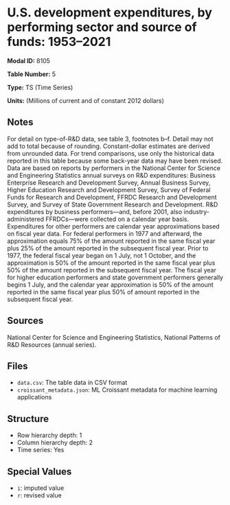 # U.S. development expenditures, by performing sector and source of funds: 1953–2021

**Modal ID:** 8105

**Table Number:** 5

**Type:** TS (Time Series)

**Units:** (Millions of current and of constant 2012 dollars)

## Notes

For detail on type-of-R&D data, see table 3, footnotes b–f. Detail may not add to total because of rounding. Constant-dollar estimates are derived from unrounded data. For trend comparisons, use only the historical data reported in this table because some back-year data may have been revised. Data are based on reports by performers in the National Center for Science and Engineering Statistics annual surveys on R&D expenditures: Business Enterprise Research and Development Survey, Annual Business Survey, Higher Education Research and Development Survey, Survey of Federal Funds for Research and Development, FFRDC Research and Development Survey, and Survey of State Government Research and Development. R&D expenditures by business performers—and, before 2001, also industry-administered FFRDCs—were collected on a calendar year basis. Expenditures for other performers are calendar year approximations based on fiscal year data. For federal performers in 1977 and afterward, the approximation equals 75% of the amount reported in the same fiscal year plus 25% of the amount reported in the subsequent fiscal year. Prior to 1977, the federal fiscal year began on 1 July, not 1 October, and the approximation is 50% of the amount reported in the same fiscal year plus 50% of the amount reported in the subsequent fiscal year. The fiscal year for higher education performers and state government performers generally begins 1 July, and the calendar year approximation is 50% of the amount reported in the same fiscal year plus 50% of amount reported in the subsequent fiscal year.

## Sources

National Center for Science and Engineering Statistics, National Patterns of R&D Resources (annual series).

## Files

- `data.csv`: The table data in CSV format
- `croissant_metadata.json`: ML Croissant metadata for machine learning applications

## Structure

- Row hierarchy depth: 1
- Column hierarchy depth: 2
- Time series: Yes

## Special Values

- `i`: imputed value
- `r`: revised value
